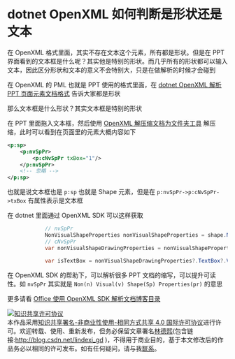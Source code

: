 
# dotnet OpenXML 如何判断是形状还是文本

在 OpenXML 格式里面，其实不存在文本这个元素，所有都是形状。但是在 PPT 界面看到的文本框是什么呢？其实他是特别的形状。而几乎所有的形状都可以输入文本，因此区分形状和文本的意义不会特别大，只是在做解析的时候才会碰到

<!--more-->


<!-- CreateTime:2020/8/29 11:27:53 -->

<!-- 发布 -->

在 OpenXML 的 PML 也就是 PPT 使用的格式里面，在 [dotnet OpenXML 解析 PPT 页面元素文档格式](https://blog.lindexi.com/post/dotnet-OpenXML-%E8%A7%A3%E6%9E%90-PPT-%E9%A1%B5%E9%9D%A2%E5%85%83%E7%B4%A0%E6%96%87%E6%A1%A3%E6%A0%BC%E5%BC%8F.html ) 告诉大家都是形状

那么文本框是什么形状？其实文本框是特别的形状

在 PPT 里面拖入文本框，然后使用 [OpenXML 解压缩文档为文件夹工具](https://blog.lindexi.com/post/dotnet-OpenXML-%E8%A7%A3%E5%8E%8B%E7%BC%A9%E6%96%87%E6%A1%A3%E4%B8%BA%E6%96%87%E4%BB%B6%E5%A4%B9%E5%B7%A5%E5%85%B7.html ) 解压缩，此时可以看到在页面里的元素大概内容如下

```xml
<p:sp>
    <p:nvSpPr>
        <p:cNvSpPr txBox="1"/>
    </p:nvSpPr>
    <!-- 忽略 -->
</p:sp>
```

也就是说文本框也是 `p:sp` 也就是 Shape 元素，但是在 `p:nvSpPr->p:cNvSpPr->txBox` 有属性表示是文本框

在 dotnet 里面通过 OpenXML SDK 可以这样获取

```csharp
            // nvSpPr
            NonVisualShapeProperties nonVisualShapeProperties = shape.NonVisualShapeProperties;
            // cNvSpPr
            var nonVisualShapeDrawingProperties = nonVisualShapeProperties?.NonVisualShapeDrawingProperties;

            var isTextBox = nonVisualShapeDrawingProperties?.TextBox?.Value is true;
```

在 OpenXML SDK 的帮助下，可以解析很多 PPT 文档的缩写，可以提升可读性。如 `nvSpPr` 其实就是 `Non(n) Visual(v) Shape(Sp) Properties(pr)` 的意思

更多请看 [Office 使用 OpenXML SDK 解析文档博客目录](https://blog.lindexi.com/post/Office-%E4%BD%BF%E7%94%A8-OpenXML-SDK-%E8%A7%A3%E6%9E%90%E6%96%87%E6%A1%A3%E5%8D%9A%E5%AE%A2%E7%9B%AE%E5%BD%95.html )






<a rel="license" href="http://creativecommons.org/licenses/by-nc-sa/4.0/"><img alt="知识共享许可协议" style="border-width:0" src="https://licensebuttons.net/l/by-nc-sa/4.0/88x31.png" /></a><br />本作品采用<a rel="license" href="http://creativecommons.org/licenses/by-nc-sa/4.0/">知识共享署名-非商业性使用-相同方式共享 4.0 国际许可协议</a>进行许可。欢迎转载、使用、重新发布，但务必保留文章署名[林德熙](http://blog.csdn.net/lindexi_gd)(包含链接:http://blog.csdn.net/lindexi_gd )，不得用于商业目的，基于本文修改后的作品务必以相同的许可发布。如有任何疑问，请与我[联系](mailto:lindexi_gd@163.com)。